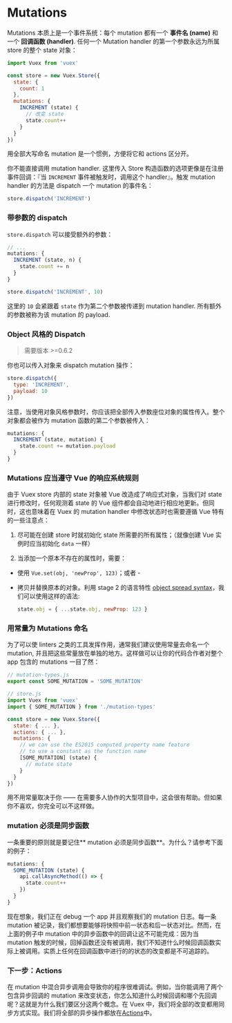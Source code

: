 # Mutations

Mutations 本质上是一个事件系统：每个 mutation 都有一个 **事件名 (name)** 和 一个 **回调函数 (handler)**. 任何一个 Mutation handler 的第一个参数永远为所属 store 的整个 state 对象：

``` js
import Vuex from 'vuex'

const store = new Vuex.Store({
  state: {
    count: 1
  },
  mutations: {
    INCREMENT (state) {
      // 改变 state
      state.count++
    }
  }
})
```

用全部大写命名 mutation 是一个惯例，方便将它和 actions 区分开。

你不能直接调用 mutation handler. 这里传入 Store 构造函数的选项更像是在注册事件回调：『当 `INCREMENT` 事件被触发时，调用这个 handler』。触发 mutation handler 的方法是 dispatch 一个 mutation 的事件名：

``` js
store.dispatch('INCREMENT')
```

### 带参数的 dispatch

`store.dispatch` 可以接受额外的参数：

``` js
// ...
mutations: {
  INCREMENT (state, n) {
    state.count += n
  }
}
```
``` js
store.dispatch('INCREMENT', 10)
```

这里的 `10` 会紧跟着 `state` 作为第二个参数被传递到 mutation handler. 所有额外的参数被称为该 mutation 的 payload.

### Object 风格的 Dispatch

> 需要版本 >=0.6.2

你也可以传入对象来 dispatch mutation 操作：

``` js
store.dispatch({
  type: 'INCREMENT',
  payload: 10
})
```

注意，当使用对象风格参数时，你应该把全部传入参数座位对象的属性传入。整个对象都会被作为 mutation 函数的第二个参数被传入：

``` js
mutations: {
  INCREMENT (state, mutation) {
    state.count += mutation.payload
  }
}
```

### Mutations 应当遵守 Vue 的响应系统规则

由于 Vuex store 内部的 state 对象被 Vue 改造成了响应式对象，当我们对 state 进行修改时，任何观测着 state 的 Vue 组件都会自动地进行相应地更新。但同时，这也意味着在 Vuex 的 mutation handler 中修改状态时也需要遵循 Vue 特有的一些注意点：

1. 尽可能在创建 store 时就初始化 state 所需要的所有属性；（就像创建 Vue 实例时应当初始化 `data` 一样）

2. 当添加一个原本不存在的属性时，需要：

  - 使用 `Vue.set(obj, 'newProp', 123)`；或者 -

  - 拷贝并替换原本的对象。利用 stage 2 的语言特性 [object spread syntax](https://github.com/sebmarkbage/ecmascript-rest-spread)，我们可以使用这样的语法:

    ``` js
    state.obj = { ...state.obj, newProp: 123 }
    ```

### 用常量为 Mutations 命名

为了可以使 linters 之类的工具发挥作用，通常我们建议使用常量去命名一个 mutation, 并且把这些常量放在单独的地方。这样做可以让你的代码合作者对整个 app 包含的 mutations 一目了然：

``` js
// mutation-types.js
export const SOME_MUTATION = 'SOME_MUTATION'
```

``` js
// store.js
import Vuex from 'vuex'
import { SOME_MUTATION } from './mutation-types'

const store = new Vuex.Store({
  state: { ... },
  actions: { ... },
  mutations: {
    // we can use the ES2015 computed property name feature
    // to use a constant as the function name
    [SOME_MUTATION] (state) {
      // mutate state
    }
  }
})
```

用不用常量取决于你 —— 在需要多人协作的大型项目中，这会很有帮助。但如果你不喜欢，你完全可以不这样做。

### mutation 必须是同步函数

一条重要的原则就是要记住** mutation 必须是同步函数**。为什么？请参考下面的例子：

``` js
mutations: {
  SOME_MUTATION (state) {
    api.callAsyncMethod(() => {
      state.count++
    })
  }
}
```

现在想象，我们正在 debug 一个 app 并且观察我们的 mutation 日志。每一条 mutation 被记录，我们都想要能够将快照中前一状态和后一状态对比。然而，在上面的例子中 mutation 中的异步函数中的回调让这不可能完成：因为当 mutation 触发的时候，回掉函数还没有被调用，我们不知道什么时候回调函数实际上被调用。实质上任何在回调函数中进行的的状态的改变都是不可追踪的。

### 下一步：Actions

在 mutation 中混合异步调用会导致你的程序很难调试。例如，当你能调用了两个包含异步回调的 mutation 来改变状态，你怎么知道什么时候回调和哪个先回调呢？这就是为什么我们要区分这两个概念。在 Vuex 中，我们将全部的改变都用同步方式实现。我们将全部的异步操作都放在[Actions](actions.md)中。
